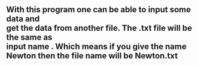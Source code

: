 <h2>With this program one can be able to input some data and <br>
get the data from another file. The .txt file will be the same as <br>
input name . Which means if you give the name Newton then the file name will 
be Newton.txt</h2>